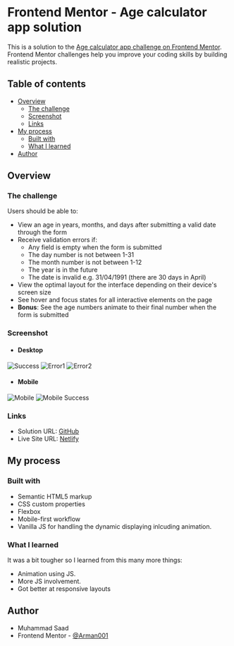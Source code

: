 # Frontend Mentor - Age calculator app solution

This is a solution to the [Age calculator app challenge on Frontend Mentor](https://www.frontendmentor.io/challenges/age-calculator-app-dF9DFFpj-Q). Frontend Mentor challenges help you improve your coding skills by building realistic projects. 

## Table of contents

- [Overview](#overview)
  - [The challenge](#the-challenge)
  - [Screenshot](#screenshot)
  - [Links](#links)
- [My process](#my-process)
  - [Built with](#built-with)
  - [What I learned](#what-i-learned)
- [Author](#author)

## Overview

### The challenge

Users should be able to:

- View an age in years, months, and days after submitting a valid date through the form
- Receive validation errors if:
  - Any field is empty when the form is submitted
  - The day number is not between 1-31
  - The month number is not between 1-12
  - The year is in the future
  - The date is invalid e.g. 31/04/1991 (there are 30 days in April)
- View the optimal layout for the interface depending on their device's screen size
- See hover and focus states for all interactive elements on the page
- **Bonus**: See the age numbers animate to their final number when the form is submitted

### Screenshot
- #### Desktop
![Success](image.png)
![Error1](image-1.png)
![Error2](image-2.png)

- #### Mobile
![Mobile](image-3.png)
![Mobile Success](image-4.png)


### Links

- Solution URL: [GitHub](https://github.com/Arman001/Age-Calculator/)
- Live Site URL: [Netlify](https://comforting-beignet-1e080d.netlify.app/)

## My process

### Built with

- Semantic HTML5 markup
- CSS custom properties
- Flexbox
- Mobile-first workflow
- Vanilla JS for handling the dynamic displaying inlcuding animation.


### What I learned

It was a bit tougher so I learned from this many more things:
- Animation using JS.
- More JS involvement.
- Got better at responsive layouts

## Author

- Muhammad Saad
- Frontend Mentor - [@Arman001](https://www.frontendmentor.io/profile/Arman001)


